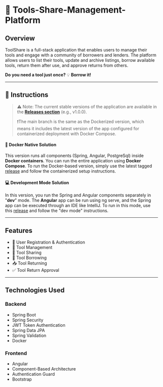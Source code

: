 # 🔧 Tools-Share-Management-Platform
## Overview
ToolShare is a full-stack application that enables users to manage their tools and engage with a community of
borrowers and lenders.
The platform allows users to list their tools, update and archive listings, borrow available tools, return them 
after use, and approve returns from others.

**Do you need a tool just once?** 
💡 **Borrow it!**

----
## 📝 Instructions

> ⚠️ Note:
> The current stable versions of the application are available in the [**Releases section**](https://github.com/ferrara94/Tools-Share-Management-Platform/tags) (e.g., v1.0.0).
> 
>❗The main branch is the same as the Dockerized version, which means it includes the latest version of the app configured for containerized deployment with Docker Compose.

#### 🐳 Docker Native Solution 
This version runs all components (Spring, Angular, PostgreSql) inside **Docker containers**. You can run the entire application using **Docker Compose**.
To run the Docker-based version, simply use the latest tagged [release](https://github.com/ferrara94/Tools-Share-Management-Platform/releases/tag/v1.0.1) and follow the containerized setup instructions.

#### 💻 Development Mode Solution
In this version, you run the Spring and Angular components separately in "**dev**" mode. The **Angular** app can be run using ng serve, and the Spring app can be executed through an IDE like IntelliJ.
To run in this mode, use this [release](https://github.com/ferrara94/Tools-Share-Management-Platform/releases) and follow the "dev mode" instructions.


---
## Features
- 👤 User Registration & Authentication
- 🧰 Tool Management
- 🔗 Tool Sharing
- 🔄 Tool Borrowing
- 📥 Tool Returning
- ✅ Tool Return Approval

---
## Technologies Used

### Backend
- Spring Boot
- Spring Security 
- JWT Token Authentication
- Spring Data JPA
- Spring Validation
- Docker

### Frontend
- Angular
- Component-Based Architecture
- Authentication Guard
- Bootstrap



